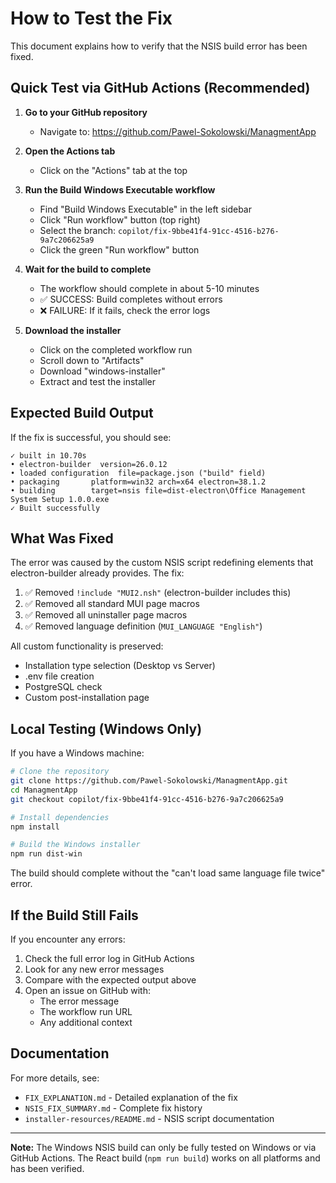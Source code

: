 # How to Test the Fix

This document explains how to verify that the NSIS build error has been fixed.

## Quick Test via GitHub Actions (Recommended)

1. **Go to your GitHub repository**
   - Navigate to: https://github.com/Pawel-Sokolowski/ManagmentApp

2. **Open the Actions tab**
   - Click on the "Actions" tab at the top

3. **Run the Build Windows Executable workflow**
   - Find "Build Windows Executable" in the left sidebar
   - Click "Run workflow" button (top right)
   - Select the branch: `copilot/fix-9bbe41f4-91cc-4516-b276-9a7c206625a9`
   - Click the green "Run workflow" button

4. **Wait for the build to complete**
   - The workflow should complete in about 5-10 minutes
   - ✅ SUCCESS: Build completes without errors
   - ❌ FAILURE: If it fails, check the error logs

5. **Download the installer**
   - Click on the completed workflow run
   - Scroll down to "Artifacts"
   - Download "windows-installer"
   - Extract and test the installer

## Expected Build Output

If the fix is successful, you should see:
```
✓ built in 10.70s
• electron-builder  version=26.0.12
• loaded configuration  file=package.json ("build" field)
• packaging       platform=win32 arch=x64 electron=38.1.2
• building        target=nsis file=dist-electron\Office Management System Setup 1.0.0.exe
✓ Built successfully
```

## What Was Fixed

The error was caused by the custom NSIS script redefining elements that electron-builder already provides. The fix:

1. ✅ Removed `!include "MUI2.nsh"` (electron-builder includes this)
2. ✅ Removed all standard MUI page macros
3. ✅ Removed all uninstaller page macros
4. ✅ Removed language definition (`MUI_LANGUAGE "English"`)

All custom functionality is preserved:
- Installation type selection (Desktop vs Server)
- .env file creation
- PostgreSQL check
- Custom post-installation page

## Local Testing (Windows Only)

If you have a Windows machine:

```bash
# Clone the repository
git clone https://github.com/Pawel-Sokolowski/ManagmentApp.git
cd ManagmentApp
git checkout copilot/fix-9bbe41f4-91cc-4516-b276-9a7c206625a9

# Install dependencies
npm install

# Build the Windows installer
npm run dist-win
```

The build should complete without the "can't load same language file twice" error.

## If the Build Still Fails

If you encounter any errors:

1. Check the full error log in GitHub Actions
2. Look for any new error messages
3. Compare with the expected output above
4. Open an issue on GitHub with:
   - The error message
   - The workflow run URL
   - Any additional context

## Documentation

For more details, see:
- `FIX_EXPLANATION.md` - Detailed explanation of the fix
- `NSIS_FIX_SUMMARY.md` - Complete fix history
- `installer-resources/README.md` - NSIS script documentation

---

**Note:** The Windows NSIS build can only be fully tested on Windows or via GitHub Actions. The React build (`npm run build`) works on all platforms and has been verified.
